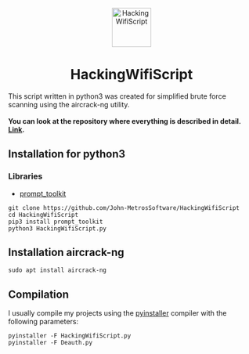 <p align="center"> 
  <img src="https://user-images.githubusercontent.com/107058068/177764686-699cf3a2-bd2a-468a-92b5-9bf447237762.png" alt="HackingWifiScript" width="80" height="80">
</p>
<h1 align="center">HackingWifiScript</h1>

This script written in python3 was created for simplified brute force scanning using the aircrack-ng utility.<br><br>
__You can look at the repository where everything is described in detail. <a href="https://github.com/John-MetrosSoftware/HackingWifi">Link</a>.__
## Installation for python3
### Libraries
- <a href="https://pypi.org/project/prompt-toolkit/0.5/">prompt_toolkit</a>

```
git clone https://github.com/John-MetrosSoftware/HackingWifiScript
cd HackingWifiScript
pip3 install prompt_toolkit
python3 HackingWifiScript.py
```

## Installation aircrack-ng
```
sudo apt install aircrack-ng
```

## Compilation
I usually compile my projects using the <a href="https://pypi.org/project/pyinstaller/">pyinstaller</a> compiler with the following parameters:
```
pyinstaller -F HackingWifiScript.py
pyinstaller -F Deauth.py
```
